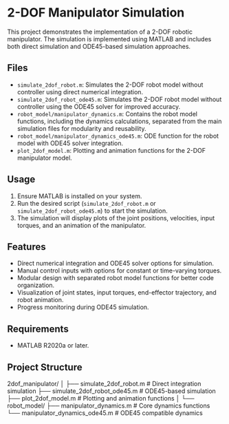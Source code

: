 # 2-DOF Manipulator Simulation

This project demonstrates the implementation of a 2-DOF robotic manipulator. The simulation is implemented using MATLAB and includes both direct simulation and ODE45-based simulation approaches.

## Files

- `simulate_2dof_robot.m`: Simulates the 2-DOF robot model without controller using direct numerical integration.
- `simulate_2dof_robot_ode45.m`: Simulates the 2-DOF robot model without controller using the ODE45 solver for improved accuracy.
- `robot_model/manipulator_dynamics.m`: Contains the robot model functions, including the dynamics calculations, separated from the main simulation files for modularity and reusability.
- `robot_model/manipulator_dynamics_ode45.m`: ODE function for the robot model with ODE45 solver integration.
- `plot_2dof_model.m`: Plotting and animation functions for the 2-DOF manipulator model.

## Usage

1. Ensure MATLAB is installed on your system.
2. Run the desired script (`simulate_2dof_robot.m` or `simulate_2dof_robot_ode45.m`) to start the simulation.
3. The simulation will display plots of the joint positions, velocities, input torques, and an animation of the manipulator.

## Features

- Direct numerical integration and ODE45 solver options for simulation.
- Manual control inputs with options for constant or time-varying torques.
- Modular design with separated robot model functions for better code organization.
- Visualization of joint states, input torques, end-effector trajectory, and robot animation.
- Progress monitoring during ODE45 simulation.

## Requirements

- MATLAB R2020a or later.

## Project Structure
2dof_manipulator/
│
├── simulate_2dof_robot.m # Direct integration simulation
├── simulate_2dof_robot_ode45.m # ODE45-based simulation
├── plot_2dof_model.m # Plotting and animation functions
│
└── robot_model/
├── manipulator_dynamics.m # Core dynamics functions
└── manipulator_dynamics_ode45.m # ODE45 compatible dynamics